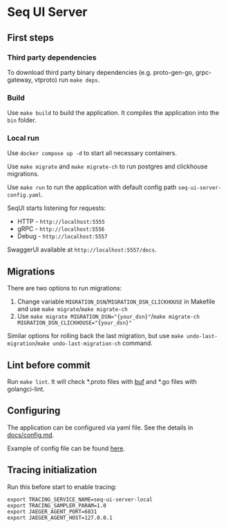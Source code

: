 # Seq UI Server

## First steps

### Third party dependencies

To download third party binary dependencies (e.g. proto-gen-go, grpc-gateway, vtproto) run `make deps`.

### Build

Use `make build` to build the application.
It compiles the application into the `bin` folder.

### Local run

Use `docker compose up -d` to start all necessary containers.

Use `make migrate` and `make migrate-ch` to run postgres and clickhouse migrations.

Use `make run` to run the application with default config path `seq-ui-server-config.yaml`.

SeqUI starts listening for requests:
* HTTP - `http://localhost:5555`
* gRPC - `http://localhost:5556`
* Debug - `http://localhost:5557`

SwaggerUI available at `http://localhost:5557/docs`.

## Migrations

There are two options to run migrations:
1. Change variable `MIGRATION_DSN`/`MIGRATION_DSN_CLICKHOUSE` in Makefile and use `make migrate`/`make migrate-ch`
2. Use `make migrate MIGRATION_DSN="{your_dsn}"`/`make migrate-ch MIGRATION_DSN_CLICKHOUSE="{your_dsn}"`

Similar options for rolling back the last migration, but use `make undo-last-migration`/`make undo-last-migration-ch` command.

## Lint before commit 

Run `make lint`. It will check *.proto files with [buf](https://buf.build/) and *.go files with golangci-lint.

## Configuring

The application can be configured via yaml file. See the details in [docs/config.md](docs/config.md).

Example of config file can be found [here](config/app.example.yaml).

## Tracing initialization

Run this before start to enable tracing:
```shell
export TRACING_SERVICE_NAME=seq-ui-server-local
export TRACING_SAMPLER_PARAM=1.0
export JAEGER_AGENT_PORT=6831
export JAEGER_AGENT_HOST=127.0.0.1
```
